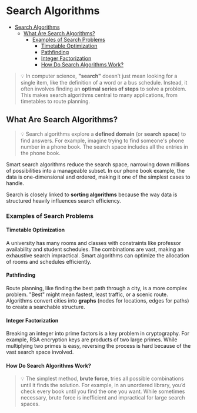 # Search Algorithms

- [Search Algorithms](#search-algorithms)
  - [What Are Search Algorithms?](#what-are-search-algorithms)
    - [Examples of Search Problems](#examples-of-search-problems)
      - [Timetable Optimization](#timetable-optimization)
      - [Pathfinding](#pathfinding)
      - [Integer Factorization](#integer-factorization)
      - [How Do Search Algorithms Work?](#how-do-search-algorithms-work)

> 💡 In computer science, **"search"** doesn’t just mean looking for a single item, like the definition of a word or a bus schedule. Instead, it often involves finding an **optimal series of steps** to solve a problem. This makes search algorithms central to many applications, from timetables to route planning.

## What Are Search Algorithms?

> 💡 Search algorithms explore a **defined domain** (or **search space**) to find answers. For example, imagine trying to find someone's phone number in a phone book. The search space includes all the entries in the phone book.

Smart search algorithms reduce the search space, narrowing down millions of possibilities into a manageable subset. In our phone book example, the data is one-dimensional and ordered, making it one of the simplest cases to handle.

Search is closely linked to **sorting algorithms** because the way data is structured heavily influences search efficiency.

### Examples of Search Problems

#### Timetable Optimization

A university has many rooms and classes with constraints like professor availability and student schedules. The combinations are vast, making an exhaustive search impractical. Smart algorithms can optimize the allocation of rooms and schedules efficiently.

#### Pathfinding

Route planning, like finding the best path through a city, is a more complex problem. "Best" might mean fastest, least traffic, or a scenic route. Algorithms convert cities into **graphs** (nodes for locations, edges for paths) to create a searchable structure.

#### Integer Factorization

Breaking an integer into prime factors is a key problem in cryptography. For example, RSA encryption keys are products of two large primes. While multiplying two primes is easy, reversing the process is hard because of the vast search space involved.

#### How Do Search Algorithms Work?

> 💡 The simplest method, **brute force**, tries all possible combinations until it finds the solution. For example, in an unordered library, you’d check every book until you find the one you want. While sometimes necessary, brute force is inefficient and impractical for large search spaces.
